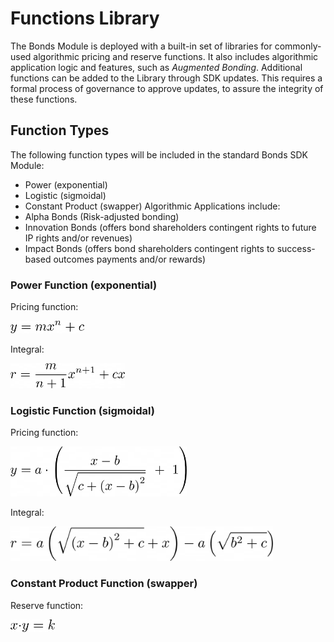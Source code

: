 # Functions Library
The Bonds Module is deployed with a built-in set of libraries for commonly-used algorithmic pricing and reserve functions. It also includes algorithmic application logic and features, such as *Augmented Bonding*. Additional functions can be added to the Library through SDK updates. This requires a formal process of governance to approve updates, to assure the integrity of these functions.

## Function Types
The following function types will be included in the standard Bonds SDK Module:
* Power (exponential)
* Logistic (sigmoidal)
* Constant Product (swapper)
Algorithmic Applications include:
* Alpha Bonds (Risk-adjusted bonding)
* Innovation Bonds (offers bond shareholders contingent rights to future IP rights and/or revenues)
* Impact Bonds (offers bond shareholders contingent rights to success-based outcomes payments and/or rewards)

### Power Function (exponential)

Pricing function:

<img alt="drawing" src="./img/power1.png" height="20"/>

Integral:

<img alt="drawing" src="./img/power2.png" height="40"/>

### Logistic Function (sigmoidal)

Pricing function:

<img alt="drawing" src="./img/sigmoid1.png" height="80"/>

Integral:

<img alt="drawing" src="./img/sigmoid2.png" height="55"/>

### Constant Product Function (swapper)

Reserve function:

<img alt="drawing" src="./img/swapper.png" height="20"/>
